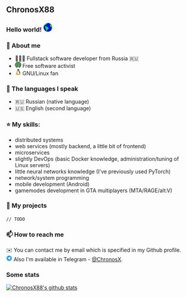 ## ChronosX88

### Hello world! <img src="https://github.com/ChronosX88/ChronosX88/raw/master/Earth.gif" width="24px">

### 📜 About me
- 👨🏽‍💻   Fullstack software developer from Russia 🇷🇺  
- <img src="https://github.com/ChronosX88/ChronosX88/raw/master/open-source.png" width="16wv"> Free software activist  
- <img src="https://github.com/ChronosX88/ChronosX88/raw/master/linux.png" width="16wv"> GNU/Linux fan   

### 💬 The languages I speak

- 🇷🇺 Russian (native language)
- 🇺🇸 English (second language)

### :star: My skills:
  - distributed systems 
  - web services (mostly backend, a little bit of frontend)
  - microservices
  - slightly DevOps (basic Docker knowledge, administration/tuning of Linux servers)
  - little neural networks knowledge (I've previously used PyTorch)
  - network/system programming 
  - mobile development (Android)
  - gamemodes development in GTA multiplayers (MTA/RAGE/alt:V)
  
### 💾 My projects

`// TODO`

### 📫 How to reach me

✉️ You can contact me by email which is specified in my Github profile.  
<img src="https://github.com/ChronosX88/ChronosX88/raw/master/tg.png" width="16px"> Also I'm available in Telegram - [@ChronosX](https://t.me/ChronosX).

### Some stats

[![ChronosX88's github stats](https://github-readme-stats.vercel.app/api?username=ChronosX88)](https://github.com/anuraghazra/github-readme-stats)
